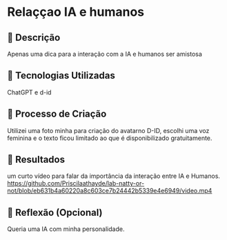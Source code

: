 # Relaççao IA e humanos

## 📒 Descrição
Apenas uma dica para a interação com a IA e humanos ser amistosa

## 🤖 Tecnologias Utilizadas
ChatGPT e d-id

## 🧐 Processo de Criação
Utilizei uma foto minha para criação do avatarno D-ID, escolhi uma voz feminina e o texto ficou limitado ao que é disponibilizado gratuitamente.

## 🚀 Resultados
um curto vídeo para falar da importância da interação entre IA e Humanos. https://github.com/Priscilaathayde/lab-natty-or-not/blob/eb631b4a60220a8c603ce7b24442b5339e4e6949/video.mp4

## 💭 Reflexão (Opcional)
Queria uma IA com minha personalidade.

